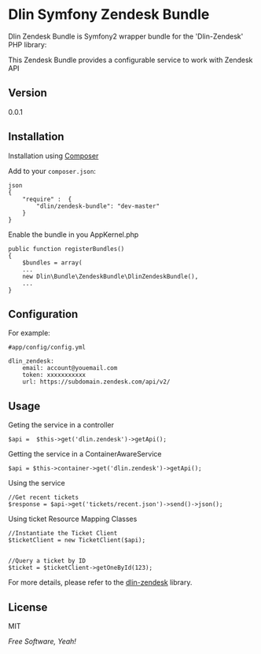 Dlin Symfony Zendesk Bundle
=========

Dlin Zendesk Bundle is Symfony2 wrapper bundle for the 'Dlin-Zendesk' PHP library:


This Zendesk Bundle provides a configurable service to work with Zendesk API



Version
--------------

0.0.1



Installation
--------------


Installation using [Composer](http://getcomposer.org/)

Add to your `composer.json`:


    json
    {
        "require" :  {
            "dlin/zendesk-bundle": "dev-master"
        }
    }


Enable the bundle in you AppKernel.php


    public function registerBundles()
    {
        $bundles = array(
        ...
        new Dlin\Bundle\ZendeskBundle\DlinZendeskBundle(),
        ...
    }


Configuration
--------------
For example:

    #app/config/config.yml

    dlin_zendesk:
        email: account@youemail.com
        token: xxxxxxxxxxx
        url: https://subdomain.zendesk.com/api/v2/


Usage
--------------

Geting the service in a controller

    $api =  $this->get('dlin.zendesk')->getApi();

Getting the service in a ContainerAwareService

    $api = $this->container->get('dlin.zendesk')->getApi();


Using the service
   
    //Get recent tickets
    $response = $api->get('tickets/recent.json')->send()->json();



Using ticket Resource Mapping Classes

    //Instantiate the Ticket Client
    $ticketClient = new TicketClient($api);


    //Query a ticket by ID
    $ticket = $ticketClient->getOneById(123);



For more details, please refer to the [dlin-zendesk](https://github.com/dlin-me/zendesk) library.



License
-

MIT

*Free Software, Yeah!*


